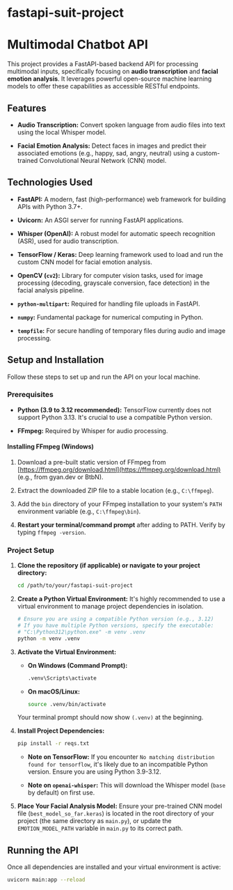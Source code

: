 # fastapi-suit-project
# Multimodal Chatbot API

This project provides a FastAPI-based backend API for processing multimodal inputs, specifically focusing on **audio transcription** and **facial emotion analysis**. It leverages powerful open-source machine learning models to offer these capabilities as accessible RESTful endpoints.

## Features

* **Audio Transcription:** Convert spoken language from audio files into text using the local Whisper model.

* **Facial Emotion Analysis:** Detect faces in images and predict their associated emotions (e.g., happy, sad, angry, neutral) using a custom-trained Convolutional Neural Network (CNN) model.

## Technologies Used

* **FastAPI:** A modern, fast (high-performance) web framework for building APIs with Python 3.7+.

* **Uvicorn:** An ASGI server for running FastAPI applications.

* **Whisper (OpenAI):** A robust model for automatic speech recognition (ASR), used for audio transcription.

* **TensorFlow / Keras:** Deep learning framework used to load and run the custom CNN model for facial emotion analysis.

* **OpenCV (`cv2`):** Library for computer vision tasks, used for image processing (decoding, grayscale conversion, face detection) in the facial analysis pipeline.

* **`python-multipart`:** Required for handling file uploads in FastAPI.

* **`numpy`:** Fundamental package for numerical computing in Python.

* **`tempfile`:** For secure handling of temporary files during audio and image processing.

## Setup and Installation

Follow these steps to set up and run the API on your local machine.

### Prerequisites

* **Python (3.9 to 3.12 recommended):** TensorFlow currently does not support Python 3.13. It's crucial to use a compatible Python version.

* **FFmpeg:** Required by Whisper for audio processing.

#### Installing FFmpeg (Windows)

1.  Download a pre-built static version of FFmpeg from [https://ffmpeg.org/download.html](https://ffmpeg.org/download.html) (e.g., from gyan.dev or BtbN).

2.  Extract the downloaded ZIP file to a stable location (e.g., `C:\ffmpeg`).

3.  Add the `bin` directory of your FFmpeg installation to your system's `PATH` environment variable (e.g., `C:\ffmpeg\bin`).

4.  **Restart your terminal/command prompt** after adding to PATH. Verify by typing `ffmpeg -version`.

### Project Setup

1.  **Clone the repository (if applicable) or navigate to your project directory:**

    ```bash
    cd /path/to/your/fastapi-suit-project
    ```

2.  **Create a Python Virtual Environment:**
    It's highly recommended to use a virtual environment to manage project dependencies in isolation.

    ```bash
    # Ensure you are using a compatible Python version (e.g., 3.12)
    # If you have multiple Python versions, specify the executable:
    # "C:\Python312\python.exe" -m venv .venv
    python -m venv .venv
    ```

3.  **Activate the Virtual Environment:**

    * **On Windows (Command Prompt):**

        ```bash
        .venv\Scripts\activate
        ```

    * **On macOS/Linux:**

        ```bash
        source .venv/bin/activate
        ```

    Your terminal prompt should now show `(.venv)` at the beginning.

4.  **Install Project Dependencies:**
    
    ```bash
    pip install -r reqs.txt
    ```

    * **Note on TensorFlow:** If you encounter `No matching distribution found for tensorflow`, it's likely due to an incompatible Python version. Ensure you are using Python 3.9-3.12.

    * **Note on `openai-whisper`:** This will download the Whisper model (`base` by default) on first use.

5.  **Place Your Facial Analysis Model:**
    Ensure your pre-trained CNN model file (`best_model_so_far.keras`) is located in the root directory of your project (the same directory as `main.py`), or update the `EMOTION_MODEL_PATH` variable in `main.py` to its correct path.

## Running the API

Once all dependencies are installed and your virtual environment is active:

```bash
uvicorn main:app --reload